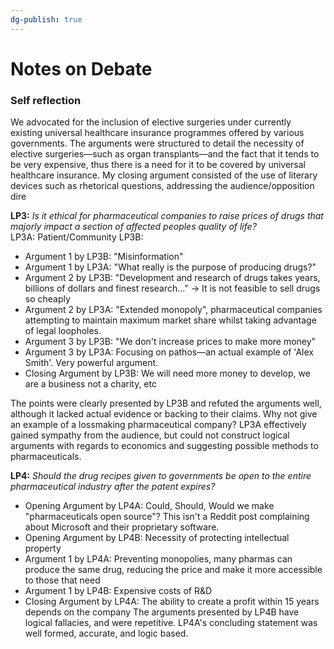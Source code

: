 ```yaml
---
dg-publish: true
---
```

# Notes on Debate
### Self reflection
We advocated for the inclusion of elective surgeries under currently existing universal healthcare insurance programmes offered by various governments. The arguments were structured to detail the necessity of elective surgeries—such as organ transplants—and the fact that it tends to be very expensive, thus there is a need for it to be covered by universal healthcare insurance. My closing argument consisted of the use of literary devices such as rhetorical questions, addressing the audience/opposition dire

**LP3:**
*Is it ethical for pharmaceutical companies to raise prices of drugs that majorly impact a section of affected peoples quality of life?*  
LP3A: Patient/Community
LP3B: 
- Argument 1 by LP3B: "Misinformation"
- Argument 1 by LP3A: "What really is the purpose of producing drugs?"
- Argument 2 by LP3B: "Development and research of drugs takes years, billions of dollars and finest research..." → It is not feasible to sell drugs so cheaply
- Argument 2 by LP3A: "Extended monopoly", pharmaceutical companies attempting to maintain maximum market share whilst taking advantage of legal loopholes.
- Argument 3 by LP3B: "We don't increase prices to make more money"
- Argument 3 by LP3A: Focusing on pathos—an actual example of 'Alex Smith'. Very powerful argument. 
- Closing Argument by LP3B: We will need more money to develop, we are a business not a charity, etc

The points were clearly presented by LP3B and refuted the arguments well, although it lacked actual evidence or backing to their claims. Why not give an example of a lossmaking pharmaceutical company? LP3A effectively gained sympathy from the audience, but could not construct logical arguments with regards to economics and suggesting possible methods to pharmaceuticals. 


**LP4:**
*Should the drug recipes given to governments be open to the entire pharmaceutical industry after the patent expires?*
- Opening Argument by LP4A: Could, Should, Would we make "pharmaceuticals open source"? This isn't a Reddit post complaining about Microsoft and their proprietary software.
- Opening Argument by LP4B: Necessity of protecting intellectual property
- Argument 1 by LP4A: Preventing monopolies, many pharmas can produce the same drug, reducing the price and make it more accessible to those that need
- Argument 1 by LP4B: Expensive costs of R&D
- Closing Argument by LP4A: The ability to create a profit within 15 years depends on the company
The arguments presented by LP4B have logical fallacies, and were repetitive. LP4A's concluding statement was well formed, accurate, and logic based.